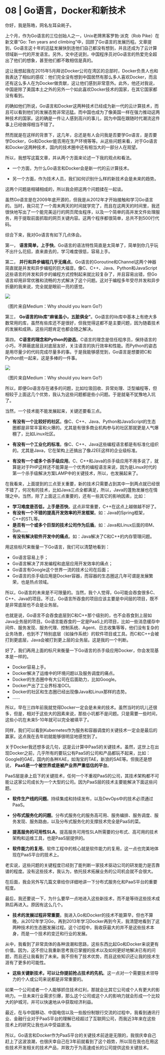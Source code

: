 # 08 | Go语言，Docker和新技术
你好，我是陈皓，网名左耳朵耗子。

上个月，作为Go语言的三位创始人之一，Unix老牌黑客罗勃·派克（Rob Pike）在新文章“Go: Ten years and climbing”中，回顾了Go语言的发展历程。文章提到，Go语言这十年的迅猛发展快到连他们自己都没有想到，并且还成为了云计算领域新一代的开发语言。另外，文中还说到，中国程序员对Go语言的热爱完全超出了他们的想象，甚至他们都不敢相信是真的。

这让我想起我在2015年5月拜访Docker公司在湾区的总部时，Docker负责人也和我表达了相似的感叹：他们完全没有想到中国居然有那么多人喜欢Docker，而且还有这么多人在为Docker做贡献，这让他们感到非常意外。此外，他还对我说，中国是除了美国本土之外的另外一个如此喜欢Docker技术的国家，在其它国家都没有看到。

的确如他们所说，Go语言和Docker这两种技术已经成为新一代的云计算技术，而且可以看到他们的发展态势非常迅猛。而中国也成为了像美国一样在强力推动这两种技术的国家。这的确是一件让人感到高兴的事儿，因为中国在跟随时代潮流这件事上已经做得相当不错了。

然而就是在这样的背景下，这几年，总还是有人会问我是否要学Go语言，是否要学Docker，Go和Docker能否用在生产环境等等。从这些问题来看，对于Go语言和Docker这两种技术，国内的技术圈中还有相当大的一部分人在观望。

所以，我想写这篇文章，并从两个方面来论述一下我的观点和看法。

- 一个方面，为什么Go语言和Docker会是新一代的云计算技术。

- 另一个方面，作为技术人员，我们如何识别什么样的新技术会是未来的趋势。


这两个问题是相辅相成的，所以我会把这两个问题揉在一起谈。

虽然Go语言是在2009年底开源的，但我是从2012年才开始接触和学习Go语言的。当时，我只花了一个周末两天的时间就学完了，而且在这两天的时间里，我还很快地写出了一个能完美运行的网页爬虫程序，以及一个简单的高并发文件处理服务，用于提取前面抓取的网页关键内容。这两个程序都很简单，总共不到500行代码。

综合下来，我对Go语言有如下几点体会。

第一， **语言简单，上手快**。Go语言的语法特性简直是太简单了，简单到你几乎玩不出什么花招，直来直去的，学习难度很低，容易上手。

第二， **并行和异步编程几乎无痛点**。Go语言的Goroutine和Channel这两个神器简直就是并发和异步编程的巨大福音。像C、C++、Java、Python和JavaScript这些语言的并发和异步的编程方式控制起来就比较复杂了，并且容易出错，但Go语言却用非常优雅和流畅的方式解决了这个问题。这对于编程多年受尽并发和异步折磨的我来说，完全就是眼前一亮的感觉。

![](images/294/8df5fd56cbb6343a9030265a5f3a565f.png)

（图片来自Medium：Why should you learn Go?）

第三， **Go语言的lib库“麻雀虽小，五脏俱全”**。Go语言的lib库中基本上有绝大多数常用的库，虽然有些库还不是很好，但我觉得这都不是主要问题，因为随着技术的发展和成熟，这些问题肯定也都会随之解决。

第四， **C语言的理念和Python的姿态**。C语言的理念是信任程序员，保持语言的小巧，不屏蔽底层且对底层友好，关注语言的执行效率和性能。而Python的姿态是用尽量少的代码完成尽量多的事。于是我能够感觉到，Go语言是想要把C和Python统一起来，这是多棒的一件事。

![](images/294/03ea333bf7b7bb2fe350c4f433047df7.png)

（图片来自Medium：Why should you learn Go?）

所以，即便Go语言存在诸多的问题，比如垃圾回收、异常处理、泛型编程等，但相较于上面这几个优势，我认为这些问题都是些小问题。于是就毫不犹豫地入坑了。

当然，一个技术能不能发展起来，关键还要看三点。

- **有没有一个比较好的社区**。像C、C++、Java、Python和JavaScript的生态圈都是非常丰富和火爆的。尤其是有很多商业机构参与的社区那就更是人气爆棚了，比如Linux社区。

- **有没有一个工业化的标准**。像C、C++、Java这些编程语言都是有标准化组织的。尤其是Java，它在架构上还搞出了像J2EE这样的企业级标准。

- **有没有一个或多个杀手级应用**。C、C++和Java的杀手级应用不用多说了，就算是对于PHP这样还不能算是一个优秀的编程语言来说，因为是Linux时代的第一个杀手级解决方案LAMP中的关键技术，所以，也发展起来了。


在我看来，上面提到的三点至关重要，新的技术只需要占到其中一到两点就已经很不错了，何况有的技术，比如Java三点全都满足，所以，Java的蓬勃发展也在情理之中。当然，除了上面这三点重要的，还有一些其它的影响因素，比如：

- **学习难度是否低，上手是否快**。这点非常重要，C++在这点上越做越不好了。
- **有没有一个不错的提高开发效率的开发框架**。如：Java的Spring框架，C++的STL等。
- **是否有一个或多个巨型的技术公司作为后盾**。如：Java和Linux后面的IBM、Sun……
- **有没有解决软件开发中的痛点**。如：Java解决了C和C++的内存管理问题。

用这些标尺来衡量一下Go语言，我们可以清楚地看到：

- Go语言容易上手；
- Go语言解决了并发编程和底层应用开发效率的痛点；
- Go语言有Google这个世界一流的技术公司在后面；
- Go语言的杀手级应用是Docker容器，而容器的生态圈这几年可谓是发展繁荣，也是热点领域。

所以，Go语言的未来是不可限量的。当然，我个人觉得，Go可能会吞食很多C、C++、Java的项目。不过，Go语言所吞食的项目应该主要是中间层的项目，既不是非常底层也不会是业务层。

也就是说，Go语言不会吞食底层到C和C++那个级别的，也不会吞食到上层如Java业务层的项目。Go语言能吞食的一定是PaaS上的项目，比如一些消息缓存中间件、服务发现、服务代理、控制系统、Agent、日志收集等等，他们没有复杂的业务场景，也到不了特别底层（如操作系统）的软件项目或工具。而C和C++会被打到更底层，Java会被打到更上层的业务层。这是我的一个判断。

好了，我们再用上面的标尺来衡量一下Go语言的杀手级应用Docker，你会发现基本是一样的。

- Docker容易上手。
- Docker解决了运维中的环境问题以及服务调度的痛点。
- Docker的生态圈中有大公司在后面助力，比如Google。
- Docker产出了工业界标准OCI。
- Docker的社区和生态圈已经出现像Java和Linux那样的态势。
- ……

所以，早在三四年前我就觉得Docker一定会是未来的技术。虽然当时的坑儿还很多，但是，相对于这些大的因素来说，那些小坑都不是问题。只是需要一些时间，这些小坑在未来5-10年就可以完全被填平了。

同样，我们可以看到Kubernetes作为服务和容器调度的关键技术一定会是最后的赢家。这点我在去年初就能够很明显地感觉到了。

关于Docker我还想多说几句，这是云计算中PaaS的关键技术。虽然，这世上在出现Docker之前，几乎所有的要玩公有PaaS的公司和产品都玩不起来，比如：Google的GAE，国内的各种XAE，如淘宝的TAE，新浪的SAE等。但我还是想说， **PaaS是一个被世界或是被产业界严重低估的平台**。

PaaS层是承上启下的关键技术，任何一个不重视PaaS的公司，其技术架构都不可能让这家公司成长为一个大型的公司。因为PaaS层的技术主要能解决下面这些问题。

- **软件生产线的问题**。持续集成和持续发布，以及DevOps中的技术必须通过PaaS。

- **分布式服务化的问题**。分布式服务化的服务高可用、服务编排、服务调度、服务发现、服务路由，以及分布式服务化的支撑技术完全是PaaS的菜。

- **提高服务的可用性SLA**。提高服务可用性SLA所需要的分布式、高可用的技术架构和运维工具，也是PaaS层提供的。

- **软件能力的复用**。软件工程中的核心就是软件能力的复用，这一点也完美地体现在PaaS平台的技术上。


老实说，这些问题的关键程度已经到了能判断一家技术驱动公司的研发能力是否靠谱的程度。没有这些技术，我认为，依托技术拓展业务的公司机会就不会很大。

在后面，我会另外写几篇文章给你详细地讲一下分布式服务化和PaaS平台的重要程度。

最后，我还要说一下，为什么要早一点地进入这些新技术，而不是等待这些技术成熟后再进入。原因有这么几个。

- **技术的发展过程非常重要**。我进入Go和Docker的技术不能算早，但也不算晚，从2012年学习Go，再到2013年学习Docker再到今天，我清楚地看到了这两种技术的生态圈发展过程。这个过程中，我收获最大的并不是这些技术本身，而是一个技术的变迁和行业的发展。

从中，我看到了非常具体的各种浪潮和思路，这些东西比起Go和Docker来说更有价值。因为，这不但让我重新思考我已掌握的技术以及如何更好地解决已有的问题，而且还让我看到了未来。我不但有了技术优势，而且这些知识还让我的技术生涯有了更多的可能性。

- **这些关键新技术，可以让你提前抢占技术的先机**。这一点对一个需要技术领导力的个人或公司来说都是非常重要的。

如果一个公司或者一个人能够抓住技术红利，那就会比其它公司或个人有更大的影响力。一旦未来行业需求引爆，那么这个公司或这个人的影响力就会形成一个比较大的护城河，并可以快速地从中获取经济利益。

最近，在与中国移动、中国电信以及一些股份制银行交流的过程中，我看到通讯行业、金融行业对于PaaS平台的理解已经超过了互联网公司，而我近3年来在这些技术上的研究让我也从中受益匪浅。

所以，Go语言和Docker作为PaaS平台的关键技术前途是无限的，我很庆幸自己赶上了这波浪潮，也很庆幸自己在3年前就看到了这个趋势，所以现在我也在用这些技术开发相关的技术产品，并致力于为高速成长的公司提供这些关键技术。